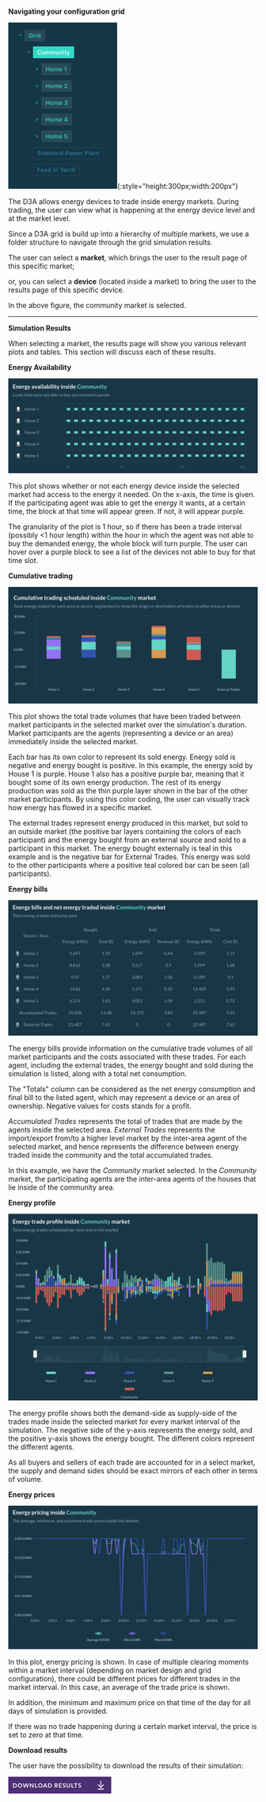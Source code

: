**Navigating your configuration grid**

![img](img/results-1.png){:style="height:300px;width:200px"}

The D3A allows energy devices to trade inside energy markets. During trading, the user can view what is happening at the energy device level and at the market level. 

Since a D3A grid is build up into a hierarchy of multiple markets, we use a folder structure to navigate through the grid simulation results. 

The user can select a **market**, which brings the user to the result page of this specific market;

or, you can select a **device** (located inside a market) to bring the user to the results page of this specific device.

In the above figure, the community market is selected.

------

**Simulation Results**

When selecting a market, the results page will show you various relevant plots and tables. This section will discuss each of these results.

**Energy Availability**

![img](img/results-2.png)

This plot shows whether or not each energy device inside the selected market had access to the energy it needed. On the x-axis, the time is given. If the participating agent was able to get the energy it wants, at a certain time, the block at that time will appear green. If not, it will appear purple.

The granularity of the plot is 1 hour, so if there has been a trade interval (possibly <1 hour length) within the hour in which the agent was not able to buy the demanded energy, the whole block will turn purple. The user can hover over a purple block to see a list of the devices not able to buy for that time slot.

**Cumulative trading**

![img](img/results-3.png)

This plot shows the total trade volumes that have been traded between market participants in the selected market over the simulation's duration. Market participants are the agents (representing a device or an area) immediately inside the selected market.

Each bar has its own color to represent its sold energy. Energy sold is negative and energy bought is positive. In this example, the energy sold by House 1 is purple. House 1 also has a positive purple bar, meaning that it bought some of its own energy production. The rest of its energy production was sold as the thin purple layer shown in the bar of the other market participants. By using this color coding, the user can visually track how energy has flowed in a specific market.

The external trades represent energy produced in this market, but sold to an outside market (the positive bar layers containing the colors of each participant) and the energy bought from an external source and sold to a participant in this market. The energy bought externally is teal in this example and is the negative bar for External Trades. This energy was sold to the other participants where a positive teal colored bar can be seen (all participants).

**Energy bills**

![img](img/results-4.png)

The energy bills provide information on the cumulative trade volumes of all market participants and the costs associated with these trades. For each agent, including the external trades, the energy bought and sold during the simulation is listed, along with a total net consumption.

The "Totals" column can be considered as the net energy consumption and final bill to the listed agent, which may represent a device or an area of ownership. Negative values for costs stands for a profit.

*Accumulated Trades* represents the total of trades that are made by the agents inside the selected area. *External Trades* represents the import/export from/to a higher level market by the inter-area agent of the selected market, and hence represents the difference between energy traded inside the community and the total accumulated trades.

In this example, we have the *Community* market selected. In the *Community* market, the participating agents are the inter-area agents of the houses that lie inside of the community area. 

**Energy profile**

![img](img/results-5.png)

The energy profile shows both the demand-side as supply-side of the trades made inside the selected market for every market interval of the simulation. The negative side of the y-axis represents the energy sold, and the positive y-axis shows the energy bought. The different colors represent the different agents. 

As all buyers and sellers of each trade are accounted for in a select market, the supply and demand sides should be exact mirrors of each other in terms of volume. 



**Energy prices**

![img](img/results-6.png)

In this plot, energy pricing is shown. In case of multiple clearing moments within a market interval (depending on market design and grid configuration), there could be different prices for different trades in the market interval. In this case, an average of the trade price is shown.  

In addition, the minimum and maximum price on that time of the day for all days of simulation is provided.

If there was no trade happening during a certain market interval, the price is set to zero at that time. 

**Download results**

The user have the possibility to download the results of their simulation:

![img](img/results-7.png)